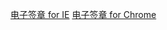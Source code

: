 [电子签章 for IE](./电子签章_for_Chrome/ca_sign_for_chrome.md)
[电子签章 for Chrome](./电子签章_for_IE/ca_sign_for_ie.md)